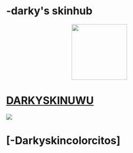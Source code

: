 # -darky's skinhub
<p align="center">
<a href="https://osu.ppy.sh/users/20328099">
  <img src="https://a.ppy.sh/20328099"  
       width="150"
       height="150"></a>
<br>

  # [DARKYSKINUWU](https://github.com/agutin727/Catamarca-skins/raw/main/players/-darky/DARKYSKYNUWU.osk)
  [![](https://osu.ppy.sh/ss/19222115/b0a0)](https://github.com/agutin727/Catamarca-skins/raw/main/players/-darky/DARKYSKYNUWU.osk)

  # [-Darkyskincolorcitos]
